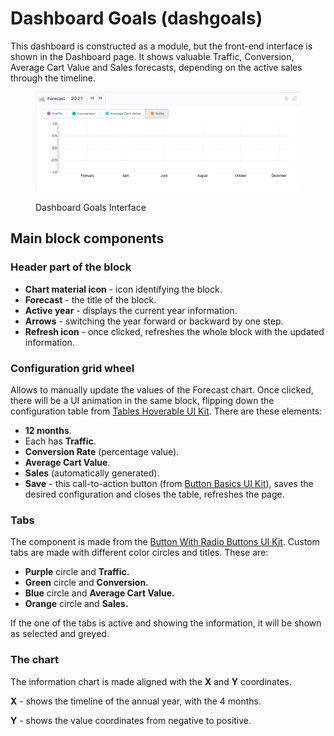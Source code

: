 # Dashboard Goals (dashgoals)

This dashboard is constructed as a module, but the front-end interface is shown in the Dashboard page. It shows valuable Traffic, Conversion, Average Cart Value and Sales forecasts, depending on the active sales through the timeline.

<figure><img src="../../../../../.gitbook/assets/image (38).png" alt="Dashboard Goals Interface"><figcaption><p>Dashboard Goals Interface</p></figcaption></figure>

## Main block components

### Header part of the block

* **Chart material icon** - icon identifying the block.
* **Forecast** - the title of the block.
* **Active year** - displays the current year information.
* **Arrows** - switching the year forward or backward by one step.&#x20;
* **Refresh icon** - once clicked, refreshes the whole block with the updated information.

### Configuration grid wheel

Allows to manually update the values of the Forecast chart. Once clicked, there will be a UI animation in the same block, flipping down the configuration table from [Tables Hoverable UI Kit](https://build.prestashop.com/prestashop-ui-kit/?path=/story/tables--hoverable). There are these elements:&#x20;

* **12 months**.
* Each has **Traffic**.
* **Conversion Rate** (percentage value).
* **Average Cart Value**.
* **Sales** (automatically generated).
* **Save** - this call-to-action button (from [Button Basics UI Kit](https://build.prestashop.com/prestashop-ui-kit/?path=/story/buttons--basics)), saves the desired configuration and closes the table, refreshes the page.

### Tabs

The component is made from the [Button With Radio Buttons UI Kit](https://build.prestashop-project.org/prestashop-ui-kit/?path=/story/buttons--button-group-with-radio-buttons). Custom tabs are made with different color circles and titles. These are:

* **Purple** circle and **Traffic.**
* **Green** circle and **Conversion.**
* **Blue** circle and **Average Cart Value.**
* **Orange** circle and **Sales.**

If the one of the tabs is active and showing the information, it will be shown as selected and greyed.&#x20;

### The chart

The information chart is made aligned with the **X** and **Y** coordinates.&#x20;

**X** - shows the timeline of the annual year, with the 4 months.

**Y** - shows the value coordinates from negative to positive.
